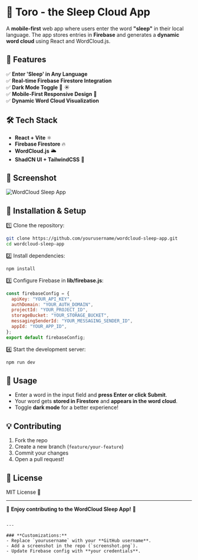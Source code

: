 # 🌙 Toro - the Sleep Cloud App  

A **mobile-first** web app where users enter the word **"sleep"** in their local language. The app stores entries in **Firebase** and generates a **dynamic word cloud** using React and WordCloud.js.  

## 🚀 Features  
✅ **Enter 'Sleep' in Any Language**  
✅ **Real-time Firebase Firestore Integration**  
✅ **Dark Mode Toggle** 🌙 ☀️  
✅ **Mobile-First Responsive Design** 📱  
✅ **Dynamic Word Cloud Visualization**  

## 🛠️ Tech Stack  
- **React + Vite** ⚛️  
- **Firebase Firestore** 🔥  
- **WordCloud.js** 🌥️  
- **ShadCN UI + TailwindCSS** 🎨  

## 📸 Screenshot  
![WordCloud Sleep App](./screenshot.png)  

## 🎯 Installation & Setup  
1️⃣ Clone the repository:  
```sh
git clone https://github.com/yourusername/wordcloud-sleep-app.git
cd wordcloud-sleep-app
```
2️⃣ Install dependencies:  
```sh
npm install
```
3️⃣ Configure Firebase in **lib/firebase.js**:  
```js
const firebaseConfig = {
  apiKey: "YOUR_API_KEY",
  authDomain: "YOUR_AUTH_DOMAIN",
  projectId: "YOUR_PROJECT_ID",
  storageBucket: "YOUR_STORAGE_BUCKET",
  messagingSenderId: "YOUR_MESSAGING_SENDER_ID",
  appId: "YOUR_APP_ID",
};
export default firebaseConfig;
```
4️⃣ Start the development server:  
```sh
npm run dev
```

## 📝 Usage  
- Enter a word in the input field and **press Enter or click Submit**.  
- Your word gets **stored in Firestore** and **appears in the word cloud**.  
- Toggle **dark mode** for a better experience!  

## 💡 Contributing  
1. Fork the repo  
2. Create a new branch (`feature/your-feature`)  
3. Commit your changes  
4. Open a pull request!  

## 📜 License  
MIT License 📄  

---

🎉 **Enjoy contributing to the WordCloud Sleep App!** 🚀  
```

---

### **Customizations:**  
- Replace `yourusername` with your **GitHub username**.  
- Add a screenshot in the repo (`screenshot.png`).  
- Update Firebase config with **your credentials**.  